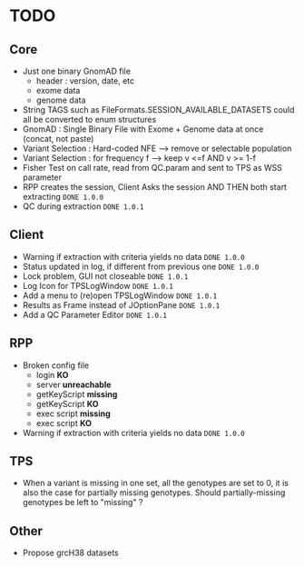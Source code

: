 # TODO

## Core
* Just one binary GnomAD file
    - header : version, date, etc
    - exome data
    - genome data
* String TAGS such as FileFormats.SESSION_AVAILABLE_DATASETS could all be converted to enum structures
* GnomAD : Single Binary File with Exome + Genome data at once (concat, not paste)
* Variant Selection : Hard-coded NFE --> remove or selectable population
* Variant Selection : for frequency f --> keep v <=f AND v >= 1-f
* Fisher Test on call rate, read from QC.param and sent to TPS as WSS parameter
* RPP creates the session, Client Asks the session AND THEN both start extracting ```DONE 1.0.0```
* QC during extraction ```DONE 1.0.1```
    
## Client
* Warning if extraction with criteria yields no data ```DONE 1.0.0```
* Status updated in log, if different from previous one ```DONE 1.0.0```
* Lock problem, GUI not closeable ```DONE 1.0.1```
* Log Icon for TPSLogWindow ```DONE 1.0.1```
* Add a menu to (re)open TPSLogWindow ```DONE 1.0.1```
* Results as Frame instead of JOptionPane ```DONE 1.0.1```
* Add a QC Parameter Editor ```DONE 1.0.1```
## RPP
* Broken config file
    - login **KO**
    - server **unreachable**
    - getKeyScript **missing**
    - getKeyScript **KO**
    - exec script **missing**
    - exec script **KO**    
* Warning if extraction with criteria yields no data ```DONE 1.0.0```
## TPS
* When a variant is missing in one set, all the genotypes are set to 0, it is also the case for partially missing genotypes. Should partially-missing genotypes be left to "missing" ? 
## Other
* Propose grcH38 datasets
